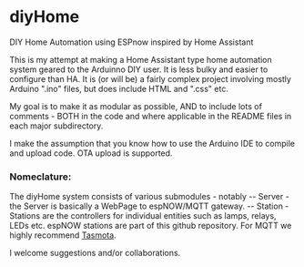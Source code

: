 # diyHome
DIY Home Automation using ESPnow inspired by Home Assistant

This is my attempt at making a Home Assistant type home automation system geared to the Arduinno DIY user.  It is less bulky and easier to configure than HA.  It is (or will be) a fairly complex project involving mostly Arduino ".ino" files, but does include HTML and ".css" etc.

My goal is to make it as modular as possible, AND to include lots of comments - BOTH in the code and where applicable in the README files in each major subdirectory.

I make the assumption that you know how to use the Arduino IDE to compile and upload code.  OTA upload is supported.

### Nomeclature:

The diyHome system consists of various submodules - notably
 -- Server - the Server is basically a WebPage to espNOW/MQTT gateway.
 -- Station - Stations are the controllers for individual entities such as lamps, relays, LEDs etc.  espNOW stations are part of this github repository.  For MQTT we highly recommend [Tasmota](https://tasmota.github.io/docs/).

 I welcome suggestions and/or collaborations.
